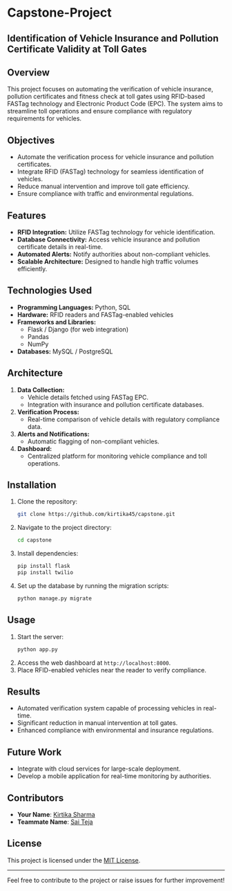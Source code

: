# Capstone-Project
<h2>Identification of Vehicle Insurance and Pollution Certificate Validity at Toll Gates</h2>

## Overview
This project focuses on automating the verification of vehicle insurance, pollution certificates and fitness check at toll gates using RFID-based FASTag technology and Electronic Product Code (EPC). The system aims to streamline toll operations and ensure compliance with regulatory requirements for vehicles.

## Objectives
- Automate the verification process for vehicle insurance and pollution certificates.
- Integrate RFID (FASTag) technology for seamless identification of vehicles.
- Reduce manual intervention and improve toll gate efficiency.
- Ensure compliance with traffic and environmental regulations.

## Features
- **RFID Integration:** Utilize FASTag technology for vehicle identification.
- **Database Connectivity:** Access vehicle insurance and pollution certificate details in real-time.
- **Automated Alerts:** Notify authorities about non-compliant vehicles.
- **Scalable Architecture:** Designed to handle high traffic volumes efficiently.

## Technologies Used
- **Programming Languages:** Python, SQL
- **Hardware:** RFID readers and FASTag-enabled vehicles
- **Frameworks and Libraries:**
  - Flask / Django (for web integration)
  - Pandas
  - NumPy
- **Databases:** MySQL / PostgreSQL

## Architecture
1. **Data Collection:**
   - Vehicle details fetched using FASTag EPC.
   - Integration with insurance and pollution certificate databases.
2. **Verification Process:**
   - Real-time comparison of vehicle details with regulatory compliance data.
3. **Alerts and Notifications:**
   - Automatic flagging of non-compliant vehicles.
4. **Dashboard:**
   - Centralized platform for monitoring vehicle compliance and toll operations.

## Installation
1. Clone the repository:
   ```bash
   git clone https://github.com/kirtika45/capstone.git
   ```
2. Navigate to the project directory:
   ```bash
   cd capstone
   ```
3. Install dependencies:
   ```bash
   pip install flask
   pip install twilio
   ```
4. Set up the database by running the migration scripts:
   ```bash
   python manage.py migrate
   ```

## Usage
1. Start the server:
   ```bash
   python app.py
   ```
2. Access the web dashboard at `http://localhost:8000`.
3. Place RFID-enabled vehicles near the reader to verify compliance.

## Results
- Automated verification system capable of processing vehicles in real-time.
- Significant reduction in manual intervention at toll gates.
- Enhanced compliance with environmental and insurance regulations.

## Future Work
- Integrate with cloud services for large-scale deployment.
- Develop a mobile application for real-time monitoring by authorities.

## Contributors
- **Your Name**: [Kirtika Sharma](https://github.com/kirtika45)
- **Teammate Name**: [Sai Teja](https://github.com/Saikukatla)

## License
This project is licensed under the [MIT License](LICENSE).

---
Feel free to contribute to the project or raise issues for further improvement!

